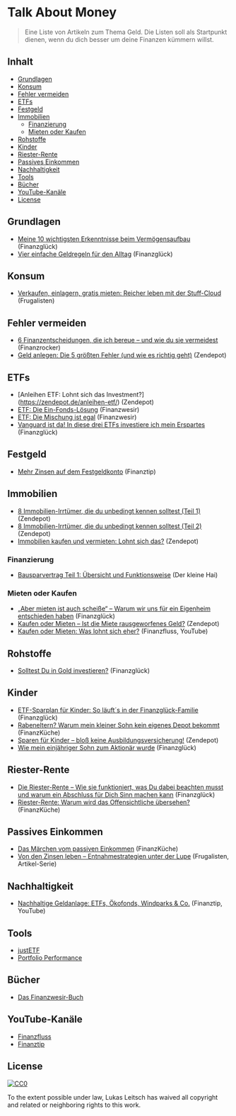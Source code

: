 # Talk About Money

> Eine Liste von Artikeln zum Thema Geld. Die Listen soll als Startpunkt dienen, wenn du dich besser um deine Finanzen kümmern willst.

## Inhalt
- [Grundlagen](#grundlagen)
- [Konsum](#konsum)
- [Fehler vermeiden](#fehler-vermeiden)
- [ETFs](#etfs)
- [Festgeld](#festgeld)
- [Immobilien](#immobilien)
    - [Finanzierung](#finanzierung)
    - [Mieten oder Kaufen](#mieten-oder-kaufen)
- [Rohstoffe](#rohstoffe)
- [Kinder](#kinder)
- [Riester-Rente](#riester-rente)
- [Passives Einkommen](#passives-einkommen)
- [Nachhaltigkeit](#nachhaltigkeit)
- [Tools](#tools)
- [Bücher](#bücher)
- [YouTube-Kanäle](#youtube-kanäle)
- [License](#license)

## Grundlagen
- [Meine 10 wichtigsten Erkenntnisse beim Vermögensaufbau](https://finanzglueck.de/vermoegensaufbau/) (Finanzglück)
- [Vier einfache Geldregeln für den Alltag](https://finanzglueck.de/vier-einfache-geldregeln-fuer-den-alltag/) (Finanzglück)

## Konsum
- [Verkaufen, einlagern, gratis mieten: Reicher leben mit der Stuff-Cloud](https://frugalisten.de/verkaufen-einlagern-gratis-mieten-reicher-leben-mit-der-stuff-cloud/) (Frugalisten)

## Fehler vermeiden
- [6 Finanzentscheidungen, die ich bereue – und wie du sie vermeidest](https://finanzrocker.net/5-finanzentscheidungen-die-ich-heute-bereue/) (Finanzrocker)
- [Geld anlegen: Die 5 größten Fehler (und wie es richtig geht)](https://zendepot.de/meine-5-groessten-fehler-die-ich-beim-geld-anlegen-gemacht-habe/) (Zendepot)

## ETFs
- [Anleihen ETF: Lohnt sich das Investment?] (https://zendepot.de/anleihen-etf/) (Zendepot)
- [ETF: Die Ein-Fonds-Lösung](https://www.finanzwesir.com/blog/msci-acwi-imi-fm) (Finanzwesir)
- [ETF: Die Mischung ist egal](https://www.finanzwesir.com/blog/etf-mischung-egal) (Finanzwesir)
- [Vanguard ist da! In diese drei ETFs investiere ich mein Erspartes](https://finanzglueck.de/vanguard-etfs/) (Finanzglück)

## Festgeld
- [Mehr Zinsen auf dem Festgeldkonto](https://www.finanztip.de/festgeld/) (Finanztip)

## Immobilien
- [8 Immobilien-Irrtümer, die du unbedingt kennen solltest (Teil 1)](https://zendepot.de/8-immobilien-irrtuemer-teil-1/) (Zendepot)
- [8 Immobilien-Irrtümer, die du unbedingt kennen solltest (Teil 2)](https://zendepot.de/8-immobilien-irrtuemer-teil-2/) (Zendepot)
- [Immobilien kaufen und vermieten: Lohnt sich das?](https://zendepot.de/immobilien-kaufen-und-vermieten-lohnt-sich-das/) (Zendepot)

### Finanzierung
- [Bausparvertrag Teil 1: Übersicht und Funktionsweise](https://www.kleiner-hai.de/2017/01/bausparvertrag-teil-1/) (Der kleine Hai)

### Mieten oder Kaufen
- [„Aber mieten ist auch scheiße“ – Warum wir uns für ein Eigenheim entschieden haben](https://finanzglueck.de/eigenheim/) (Finanzglück)
- [Kaufen oder Mieten – Ist die Miete rausgeworfenes Geld?](https://zendepot.de/kaufen-oder-mieten/) (Zendepot)
- [Kaufen oder Mieten: Was lohnt sich eher?](https://youtu.be/pEMudWHiXh0) (Finanzfluss, YouTube)

## Rohstoffe
- [Solltest Du in Gold investieren?](https://finanzglueck.de/gold/) (Finanzglück)

## Kinder
- [ETF-Sparplan für Kinder: So läuft´s in der Finanzglück-Familie](http://finanzglueck.de/etf-sparplan-kinder/) (Finanzglück)
- [Rabeneltern? Warum mein kleiner Sohn kein eigenes Depot bekommt](https://www.finanzkueche.de/sparen-kind/) (FinanzKüche)
- [Sparen für Kinder – bloß keine Ausbildungsversicherung!](https://zendepot.de/sparen-fuer-kind-ausbildungsversicherung/) (Zendepot)
- [Wie mein einjähriger Sohn zum Aktionär wurde](https://finanzglueck.de/wie-mein-einjaehriger-sohn-zum-aktionaer-wurde/) (Finanzglück)

## Riester-Rente
- [Die Riester-Rente – Wie sie funktioniert, was Du dabei beachten musst und warum ein Abschluss für Dich Sinn machen kann](https://finanzglueck.de/riester-rente/) (Finanzglück)
- [Riester-Rente: Warum wird das Offensichtliche übersehen?](https://www.finanzkueche.de/riester-rente/) (FinanzKüche)

## Passives Einkommen
- [Das Märchen vom passiven Einkommen](https://www.finanzkueche.de/passives-einkommen/) (FinanzKüche)
- [Von den Zinsen leben – Entnahmestrategien unter der Lupe](https://frugalisten.de/von-den-zinsen-leben-entnahmestrategien/) (Frugalisten, Artikel-Serie)

## Nachhaltigkeit
- [Nachhaltige Geldanlage: ETFs, Ökofonds, Windparks & Co.](https://www.youtube.com/watch?v=_VwRxGDbDQ4) (Finanztip, YouTube)

## Tools
- [justETF](https://www.justetf.com/de/)
- [Portfolio Performance](https://www.portfolio-performance.info/portfolio/)

## Bücher
- [Das Finanzwesir-Buch](https://www.finanzwesir.com/angebote/finanzbuch)

## YouTube-Kanäle
- [Finanzfluss](https://www.youtube.com/channel/UCeARcCUiZg79SQQ-2_XNlXQ)
- [Finanztip](https://www.youtube.com/channel/UC-muQylmRx61Mt6U1oDSEVA)

## License
[![CC0](https://mirrors.creativecommons.org/presskit/buttons/88x31/svg/cc-zero.svg)](https://creativecommons.org/publicdomain/zero/1.0)

To the extent possible under law, Lukas Leitsch has waived all copyright and
related or neighboring rights to this work.
